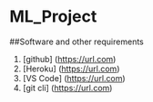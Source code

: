 # ML_Project

##Software and other requirements

1.  [github] (https://url.com)
2.  [Heroku] (https://url.com)
3.  [VS Code] (https://url.com)
4.  [git cli] (https://url.com)